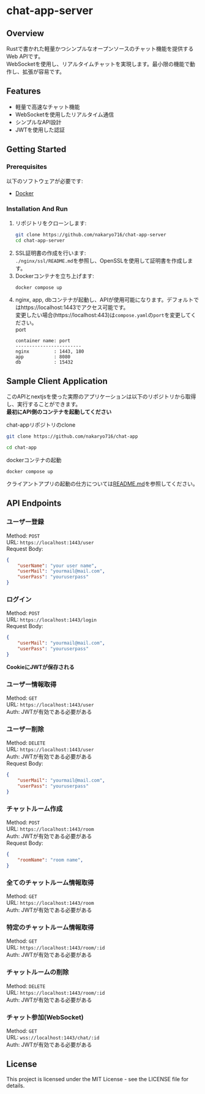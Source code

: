 # chat-app-server
## Overview
Rustで書かれた軽量かつシンプルなオープンソースのチャット機能を提供するWeb APIです。  
WebSocketを使用し、リアルタイムチャットを実現します。最小限の機能で動作し、拡張が容易です。  
## Features
- 軽量で高速なチャット機能
- WebSocketを使用したリアルタイム通信
- シンプルなAPI設計
- JWTを使用した認証
## Getting Started
### Prerequisites
以下のソフトウェアが必要です:
- [Docker](https://www.docker.com/)
### Installation And Run
1. リポジトリをクローンします:
    ```bash
    git clone https://github.com/nakaryo716/chat-app-server
    cd chat-app-server
    ```
2. SSL証明書の作成を行います:  
```./nginx/ssl/README.md```を参照し、OpenSSLを使用して証明書を作成します。
3. Dockerコンテナを立ち上げます:  
    ```bash
    docker compose up
    ```
4. nginx, app, dbコンテナが起動し、APIが使用可能になります。デフォルトではhttps://localhost:1443でアクセス可能です。  
変更したい場合(https://localhost:443)は```compose.yaml```の```port```を変更してください。  
port
    ```
    container name: port
    ------------------------
    nginx         : 1443, 180
    app           : 8080
    db            : 15432
    ```
## Sample Client Application
このAPIとnextjsを使った実際のアプリケーションは以下のリポジトリから取得し、実行することができます。  
**最初にAPI側のコンテナを起動してください**

chat-appリポジトリのclone
```bash
git clone https://github.com/nakaryo716/chat-app
```
```bash
cd chat-app
```
dockerコンテナの起動
```
docker compose up
```
クライアントアプリの起動の仕方については[README.md](https://github.com/nakaryo716/chat-app/blob/main/README.md)を参照してください。
## API Endpoints
### ユーザー登録
Method: ```POST```  
URL: ```https://localhost:1443/user```  
Request Body:
```json
{
    "userName": "your user name",
    "userMail": "yourmail@mail.com",
    "userPass": "youruserpass"
}
```
### ログイン
Method: ```POST```  
URL: ```https://localhost:1443/login```  
Request Body:
```json
{
    "userMail": "yourmail@mail.com",
    "userPass": "youruserpass"
}
```
**CookieにJWTが保存される**  
### ユーザー情報取得
Method: ```GET```  
URL: ```https://localhost:1443/user```  
Auth: JWTが有効である必要がある
### ユーザー削除
Method: ```DELETE```  
URL: ```https://localhost:1443/user```   
Auth: JWTが有効である必要がある  
Request Body:
```json
{
    "userMail": "yourmail@mail.com",
    "userPass": "youruserpass"
}
```
### チャットルーム作成
Method: ```POST```  
URL: ```https://localhost:1443/room```  
Auth: JWTが有効である必要がある  
Request Body:
```json
{
    "roomName": "room name",
}
```
### 全てのチャットルーム情報取得
Method: ```GET```  
URL: ```https://localhost:1443/room```  
Auth: JWTが有効である必要がある  
### 特定のチャットルーム情報取得
Method: ```GET```  
URL: ```https://localhost:1443/room/:id```  
Auth: JWTが有効である必要がある  
### チャットルームの削除
Method: ```DELETE```  
URL: ```https://localhost:1443/room/:id```  
Auth: JWTが有効である必要がある  
### チャット参加(WebSocket)
Method: ```GET```  
URL: ```wss://localhost:1443/chat/:id```  
Auth: JWTが有効である必要がある  
## License
This project is licensed under the MIT License - see the LICENSE file for details.

